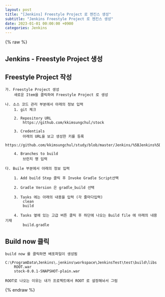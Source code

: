 ```yaml
---
layout: post
title: "[Jenkins] Freestyle Project 로 젠킨스 생성"
subtitle: "Jenkins Freestyle Project 로 젠킨스 생성"
date: 2023-01-01 00:00:00 +0900
categories: Jenkins
---
```

{% raw %}
## Jenkins - Freestyle Project 생성  
  
## Freestyle Project 작성  
	가. Freestyle Project 생성  
		새로운 Item을 클릭하여 Freestyle Project 로 생성  
  
	나. 소스 코드 관리 부분에서 아래의 정보 입력  
		1. git 체크  
  
		2. Repository URL  
			https://github.com/kkimsungchul/stock  
  
		3. Credentials  
			아래의 URL을 보고 생성한 키를 등록  
			https://github.com/kkimsungchul/study/blob/master/Jenkins/%5BJenkins%5D%20credentials%20%EB%93%B1%EB%A1%9D%20%EB%B0%8F%20%EC%82%AC%EC%9A%A9.txt  
  
		4. Branches to build  
			브런치 명 입력  
  
	다. Buile 부분에서 아래의 정보 입력  
  
		1. Add build Step 클릭 후 Invoke Gradle Script선택  
  
		2. Gradle Version 은 gradle_build 선택  
  
		3. Tasks 에는 아래의 내용을 입력 (각 줄마다입력)  
			clean  
			build  
  
		4. Tasks 옆에 있는 고급 버튼 클릭 후 하단에 나오는 Build file 에 아래의 내용 기재  
			build.gradle  
  
## Build now 클릭  
	build now 를 클릭하면 배포파일이 생성됨  
		C:\ProgramData\Jenkins\.jenkins\workspace\JenkinsTest\test\build\libs  
		ROOT.war  
		stock-0.0.1-SNAPSHOT-plain.war  
  
	ROOT로 나오는 이유는 내가 프로젝트에서 ROOT 로 설정해놔서 그럼  
  

{% endraw %}
